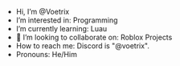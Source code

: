 -  Hi, I’m @Voetrix
-  I’m interested in: Programming
-  I’m currently learning: Luau
- 💞 I’m looking to collaborate on: Roblox Projects
-  How to reach me: Discord is "@voetrix".
-  Pronouns: He/Him
<!--  Fun fact: Imagine a fun fact.

<!---
Voetrix/Voetrix is a ✨ special ✨ repository because its `README.md` (this file) appears on your GitHub profile.
You can click the Preview link to take a look at your changes.
--->
